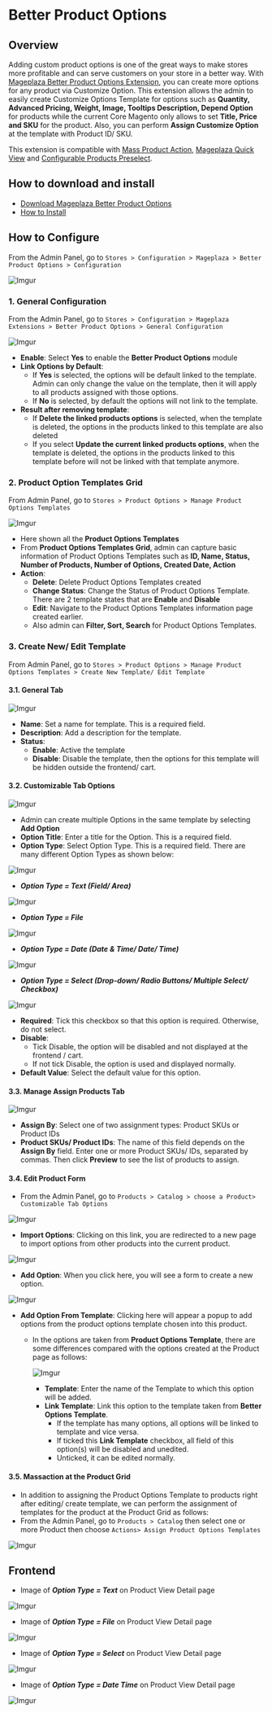 # Better Product Options

## Overview

Adding custom product options is one of the great ways to make stores more profitable and can serve customers on your store in a better way. With [Mageplaza Better Product Options Extension](https://www.mageplaza.com/magento-2-better-product-options/), you can create more options for any product via Customize Option. This extension allows the admin to easily create Customize Options Template for options such as **Quantity, Advanced Pricing, Weight, Image, Tooltips Description, Depend Option** for products while the current Core Magento only allows to set **Title, Price and SKU** for the product. Also, you can perform **Assign Customize Option** at the template with Product ID/ SKU. 

This extension is compatible with [Mass Product Action](https://www.mageplaza.com/magento-2-mass-product-actions/), [Mageplaza Quick View](https://www.mageplaza.com/magento-2-quick-view/) and [Configurable Products Preselect](https://www.mageplaza.com/magento-2-configurable-preselect/).


## How to download and install

- [Download Mageplaza Better Product Options](https://www.mageplaza.com/magento-2-better-product-options/)
- [How to Install](https://www.mageplaza.com/install-magento-2-extension/)

## How to Configure

From the Admin Panel, go to `Stores > Configuration > Mageplaza > Better Product Options > Configuration`

![Imgur](https://i.imgur.com/fj30IoU.gif)

### 1. General Configuration 
From the Admin Panel, go to `Stores > Configuration > Mageplaza Extensions > Better Product Options > General Configuration`

![Imgur](https://i.imgur.com/wnQzNYp.png)

- **Enable**: Select **Yes** to enable the **Better Product Options** module
- **Link Options by Default**:
  - If **Yes** is selected, the options will be default linked to the template. Admin can only change the value on the template, then it will apply to all products assigned with those options.
  - If **No** is selected, by default the options will not link to the template.
- **Result after removing template**:
  - If **Delete the linked products options** is selected, when the template is deleted, the options in the products linked to this template are also deleted
  - If you select **Update the current linked products options**, when the template is deleted, the options in the products linked to this template before will not be linked with that template anymore.


### 2. Product Option Templates Grid

From Admin Panel, go to `Stores > Product Options > Manage Product Options Templates`

![Imgur](https://i.imgur.com/JY0klue.png)

- Here shown all the **Product Options Templates**
- From **Product Options Templates Grid**, admin can capture basic information of Product Options Templates such as **ID, Name, Status, Number of Products, Number of Options, Created Date, Action**
- **Action**:
  - **Delete**: Delete Product Options Templates created
  - **Change Status**: Change the Status of Product Options Template. There are 2 template states that are **Enable** and **Disable**
  - **Edit**: Navigate to the Product Options Templates information page created earlier.
  - Also admin can **Filter, Sort, Search** for Product Options Templates.

### 3. Create New/ Edit Template

From Admin Panel, go to `Stores > Product Options > Manage Product Options Templates > Create New Template/ Edit Template`

#### 3.1. General Tab

![Imgur](https://i.imgur.com/PVniRJg.png)

- **Name**: Set a name for template. This is a required field.
- **Description**: Add a description for the template.
- **Status**:
  - **Enable**: Active the template
  - **Disable**: Disable the template, then the options for this template will be hidden outside the frontend/ cart.

#### 3.2. Customizable Tab Options

![Imgur](https://i.imgur.com/zgeLw4i.png)

- Admin can create multiple Options in the same template by selecting **Add Option**
- **Option Title**: Enter a title for the Option. This is a required field.
- **Option Type**: Select Option Type. This is a required field. There are many different Option Types as shown below:

![Imgur](https://i.imgur.com/3A2iW2x.gif)

- ***Option Type = Text (Field/ Area)***

![Imgur](https://i.imgur.com/CyZoCXE.png)

- ***Option Type = File***

![Imgur](https://i.imgur.com/zdIztLb.png)

- ***Option Type = Date (Date & Time/ Date/ Time)***

![Imgur](https://i.imgur.com/lgfPfrT.png)
 
- ***Option Type = Select (Drop-down/ Radio Buttons/ Multiple Select/ Checkbox)***

![Imgur](https://i.imgur.com/6rJo8gY.png)

- **Required**: Tick this checkbox so that this option is required. Otherwise, do not select.
- **Disable**:
  - Tick Disable, the option will be disabled and not displayed at the frontend / cart.
  - If not tick Disable, the option is used and displayed normally.
- **Default Value**: Select the default value for this option.


#### 3.3. Manage Assign Products Tab

![Imgur](https://i.imgur.com/Em4J3qt.png)

- **Assign By**: Select one of two assignment types: Product SKUs or Product IDs
- **Product SKUs/ Product IDs**: The name of this field depends on the **Assign By** field. Enter one or more Product SKUs/ IDs, separated by commas. Then click **Preview** to see the list of products to assign.

#### 3.4. Edit Product Form
- From the Admin Panel, go to `Products > Catalog > choose a Product> Customizable Tab Options`

![Imgur](https://i.imgur.com/d3iKyGm.png)

- **Import Options**: Clicking on this link, you are redirected to a new page to import options from other products into the current product.

![Imgur](https://i.imgur.com/hMhNjK1.png)

- **Add Option**: When you click here, you will see a form to create a new option.

![Imgur](https://i.imgur.com/3YEl8th.png)

- **Add Option From Template**: Clicking here will appear a popup to add options from the product options template chosen into this product.
  - In the options are taken from **Product Options Template**, there are some differences compared with the options created at the Product page as follows:

    ![Imgur](https://i.imgur.com/O4ATSyq.png)
    - **Template**: Enter the name of the Template to which this option will be added.
    - **Link Template**: Link this option to the template taken from **Better Options Template**.
      - If the template has many options, all options will be linked to template and vice versa.
      - If ticked this **Link Template** checkbox, all field of this option(s) will be disabled and unedited.
      - Unticked, it can be edited normally.

#### 3.5. Massaction at the Product Grid

- In addition to assigning the Product Options Template to products right after editing/ create template, we can perform the assignment of templates for the product at the Product Grid as follows:
- From the Admin Panel, go to `Products > Catalog` then select one or more Product then choose `Actions> Assign Product Options Templates`

![Imgur](https://i.imgur.com/5MjWKSN.gif)

## Frontend

- Image of ***Option Type = Text*** on Product View Detail page

![Imgur](https://i.imgur.com/CbRLd3I.png)

- Image of ***Option Type = File*** on Product View Detail page

![Imgur](https://i.imgur.com/aHcQYLt.png)

- Image of ***Option Type = Select*** on Product View Detail page

![Imgur](https://i.imgur.com/RrAgxs4.png)

- Image of ***Option Type = Date Time*** on Product View Detail page

![Imgur](https://i.imgur.com/V883rOc.png)
